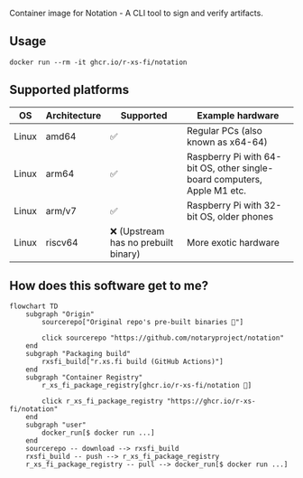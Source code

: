 Container image for Notation - A CLI tool to sign and verify artifacts.

## Usage

```shell
docker run --rm -it ghcr.io/r-xs-fi/notation
```

## Supported platforms


| OS    | Architecture  | Supported | Example hardware |
|-------|---------------|-----------|-------------|
| Linux | amd64 | ✅       | Regular PCs (also known as x64-64) |
| Linux | arm64 | ✅       | Raspberry Pi with 64-bit OS, other single-board computers, Apple M1 etc. |
| Linux | arm/v7 | ✅       | Raspberry Pi with 32-bit OS, older phones |
| Linux | riscv64 | ❌ (Upstream has no prebuilt binary)       | More exotic hardware |

## How does this software get to me?

```mermaid
flowchart TD
    subgraph "Origin"
        sourcerepo["Original repo's pre-built binaries 🔗"]

        click sourcerepo "https://github.com/notaryproject/notation"
    end
    subgraph "Packaging build"
        rxsfi_build["r.xs.fi build (GitHub Actions)"]
    end
    subgraph "Container Registry"
        r_xs_fi_package_registry[ghcr.io/r-xs-fi/notation 🔗]

        click r_xs_fi_package_registry "https://ghcr.io/r-xs-fi/notation"
    end
    subgraph "user"
        docker_run[$ docker run ...]
    end
    sourcerepo -- download --> rxsfi_build
    rxsfi_build -- push --> r_xs_fi_package_registry
    r_xs_fi_package_registry -- pull --> docker_run[$ docker run ...]

```
